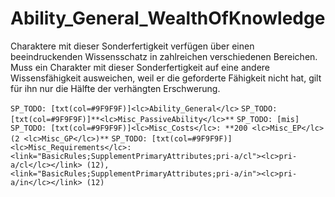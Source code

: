 # Ability_General_WealthOfKnowledge

Charaktere mit dieser Sonderfertigkeit verfügen über einen beeindruckenden Wissensschatz in zahlreichen verschiedenen Bereichen. Muss ein Charakter mit dieser Sonderfertigkeit auf eine andere Wissensfähigkeit ausweichen, weil er die geforderte Fähigkeit nicht hat, gilt für ihn nur die Hälfte der verhängten Erschwerung.

`SP_TODO: [txt(col=#9F9F9F)]<lc>Ability_General</lc>`
`SP_TODO: [txt(col=#9F9F9F)]**<lc>Misc_PassiveAbility</lc>**`
`SP_TODO: [mis]`
`SP_TODO: [txt(col=#9F9F9F)]<lc>Misc_Costs</lc>: **200 <lc>Misc_EP</lc> (2 <lc>Misc_GP</lc>)**`
`SP_TODO: [txt(col=#9F9F9F)]<lc>Misc_Requirements</lc>: <link="BasicRules;SupplementPrimaryAttributes;pri-a/cl"><lc>pri-a/cl</lc></link> (12), <link="BasicRules;SupplementPrimaryAttributes;pri-a/in"><lc>pri-a/in</lc></link> (12)`
